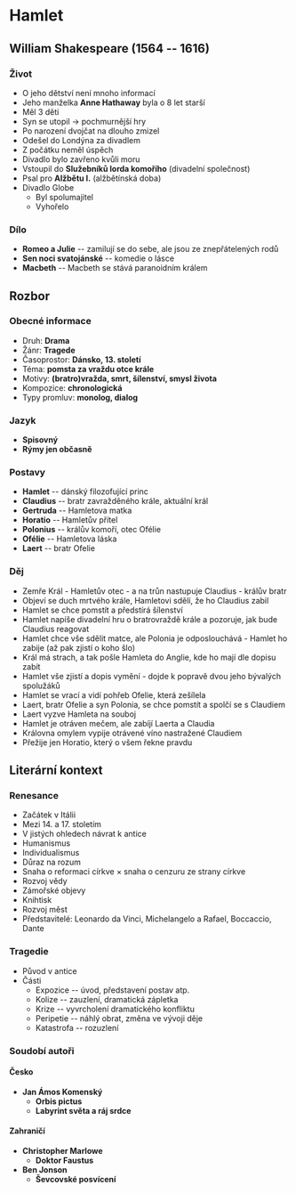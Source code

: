 # Hamlet

## William Shakespeare (1564 -- 1616)

### Život

- O jeho dětství není mnoho informací
- Jeho manželka **Anne Hathaway** byla o 8 let starší
- Měl 3 děti
- Syn se utopil → pochmurnější hry
- Po narození dvojčat na dlouho zmizel
- Odešel do Londýna za divadlem
- Z počátku neměl úspěch
- Divadlo bylo zavřeno kvůli moru
- Vstoupil do **Služebníků lorda komořího** (divadelní společnost)
- Psal pro **Alžbětu I.** (alžbětínská doba)
- Divadlo Globe
  - Byl spolumajitel
  - Vyhořelo

### Dílo

- **Romeo a Julie** -- zamilují se do sebe, ale jsou ze znepřátelených rodů
- **Sen noci svatojánské** -- komedie o lásce
- **Macbeth** -- Macbeth se stává paranoidním králem

## Rozbor

### Obecné informace

- Druh: **Drama**
- Žánr: **Tragede**
- Časoprostor: **Dánsko, 13. století**
- Téma: **pomsta za vraždu otce krále**
- Motivy: **(bratro)vražda, smrt, šílenství, smysl života**
- Kompozice: **chronologická**
- Typy promluv: **monolog, dialog**

### Jazyk

- **Spisovný**
- **Rýmy jen občasně**

### Postavy

- **Hamlet** -- dánský filozofující princ
- **Claudius** -- bratr zavražděného krále, aktuální král
- **Gertruda** -- Hamletova matka
- **Horatio** -- Hamletův přítel
- **Polonius** -- králův komoří, otec Ofélie
- **Ofélie** -- Hamletova láska
- **Laert** -- bratr Ofelie

### Děj

- Zemře Král - Hamletův otec - a na trůn nastupuje Claudius - králův bratr
- Objeví se duch mrtvého krále, Hamletovi sdělí, že ho Claudius zabil
- Hamlet se chce pomstít a předstírá šílenství
- Hamlet napíše divadelní hru o bratrovraždě krále a pozoruje, jak bude Claudius
  reagovat
- Hamlet chce vše sdělit matce, ale Polonia je odposlouchává - Hamlet ho zabije
  (až pak zjistí o koho šlo)
- Král má strach, a tak pošle Hamleta do Anglie, kde ho mají dle dopisu zabít
- Hamlet vše zjistí a dopis vymění - dojde k popravě dvou jeho bývalých
  spolužáků
- Hamlet se vrací a vidí pohřeb Ofelie, která zešílela
- Laert, bratr Ofelie a syn Polonia, se chce pomstít a spolčí se s Claudiem
- Laert vyzve Hamleta na souboj
- Hamlet je otráven mečem, ale zabíjí Laerta a Claudia
- Královna omylem vypije otrávené víno nastražené Claudiem
- Přežije jen Horatio, který o všem řekne pravdu

## Literární kontext

### Renesance

- Začátek v Itálii
- Mezi 14. a 17. stoletím
- V jistých ohledech návrat k antice
- Humanismus
- Individualismus
- Důraz na rozum
- Snaha o reformaci církve × snaha o cenzuru ze strany církve
- Rozvoj vědy
- Zámořské objevy
- Knihtisk
- Rozvoj měst
- Představitelé: Leonardo da Vinci, Michelangelo a Rafael, Boccaccio, Dante

### Tragedie

- Původ v antice
- Části
  - Expozice -- úvod, představení postav atp.
  - Kolize -- zauzlení, dramatická zápletka
  - Krize -- vyvrcholení dramatického konfliktu
  - Peripetie -- náhlý obrat, změna ve vývoji děje
  - Katastrofa -- rozuzlení

### Soudobí autoři

#### Česko

- **Jan Ámos Komenský**
  - **Orbis pictus**
  - **Labyrint světa a ráj srdce**

#### Zahraničí

- **Christopher Marlowe**
  - **Doktor Faustus**
- **Ben Jonson**
  - **Ševcovské posvícení**
